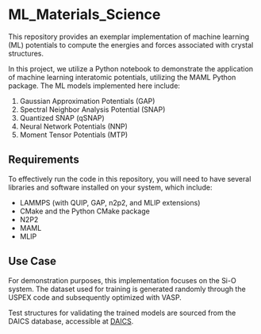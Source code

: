 # ML_Materials_Science

This repository provides an exemplar implementation of machine learning (ML) potentials to compute the energies and forces associated with crystal structures.

In this project, we utilize a Python notebook to demonstrate the application of machine learning interatomic potentials, utilizing the MAML Python package. The ML models implemented here include:

1. Gaussian Approximation Potentials (GAP)
2. Spectral Neighbor Analysis Potential (SNAP)
3. Quantized SNAP (qSNAP)
4. Neural Network Potentials (NNP)
5. Moment Tensor Potentials (MTP)

## Requirements

To effectively run the code in this repository, you will need to have several libraries and software installed on your system, which include:

- LAMMPS (with QUIP, GAP, n2p2, and MLIP extensions)
- CMake and the Python CMake package
- N2P2
- MAML
- MLIP

## Use Case

For demonstration purposes, this implementation focuses on the Si-O system. The dataset used for training is generated randomly through the USPEX code and subsequently optimized with VASP.

Test structures for validating the trained models are sourced from the DAICS database, accessible at [DAICS](https://daics.net).
